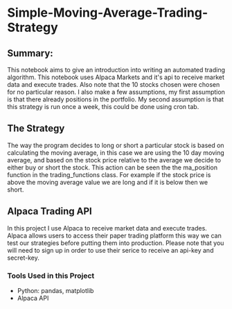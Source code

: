 # Simple-Moving-Average-Trading-Strategy

## Summary: 
This notebook aims to give an introduction into writing an automated trading algorithm. This notebook uses Alpaca Markets and it's api to receive market data and execute trades. Also note that the 10 stocks chosen were chosen for no particular reason. I also make a few assumptions, my first assumption is that there already positions in the portfolio. My second assumption is that this strategy is run once a week, this could be done using cron tab.

## The Strategy
The way the program decides to long or short a particular stock is based on calculating the moving average, in this case we are using the 10 day moving average, and based on the stock price relative to the average we decide to either buy or short the stock. This action can be seen the the ma_position function in the trading_functions class. For example if the stock price is above the moving average value we are long and if it is below then we short.

## Alpaca Trading API
In this project I use Alpaca to receive market data and execute trades. Alpaca allows users to access their paper trading platform this way we can test our strategies before putting them into production. Please note that you will need to sign up in order to use their serice to receive an api-key and secret-key. 

### Tools Used in this Project 
* Python: pandas, matplotlib 
* Alpaca API

